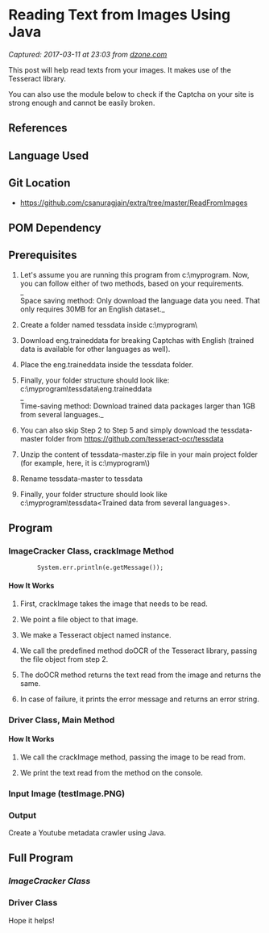 # Reading Text from Images Using Java

_Captured: 2017-03-11 at 23:03 from [dzone.com](https://dzone.com/articles/reading-text-from-images-using-java-1?edition=281881&utm_source=Daily%20Digest&utm_medium=email&utm_campaign=dd%202017-03-11)_

This post will help read texts from your images. It makes use of the Tesseract library.

You can also use the module below to check if the Captcha on your site is strong enough and cannot be easily broken.

## References

## **Language Used**

## **Git Location**

  * <https://github.com/csanuragjain/extra/tree/master/ReadFromImages>

## **POM Dependency**

## **Prerequisites**

  1. Let's assume you are running this program from c:\myprogram. Now, you can follow either of two methods, based on your requirements.  
_  
Space saving method: Only download the language data you need. That only requires 30MB for an English dataset._

  2. Create a folder named tessdata inside c:\myprogram\

  3. Download eng.traineddata for breaking Captchas with English (trained data is available for other languages as well).

  4. Place the eng.traineddata inside the tessdata folder.

  5. Finally, your folder structure should look like: c:\myprogram\tessdata\eng.traineddata  
_  
Time-saving method: Download trained data packages larger than 1GB from several languages._

  6. You can also skip Step 2 to Step 5 and simply download the tessdata-master folder from <https://github.com/tesseract-ocr/tessdata>

  7. Unzip the content of tessdata-master.zip file in your main project folder (for example, here, it is c:\myprogram\\)

  8. Rename tessdata-master to tessdata

  9. Finally, your folder structure should look like c:\myprogram\tessdata\<Trained data from several languages>.

## **Program**

### ImageCracker Class, crackImage Method
    
    
            System.err.println(e.getMessage());  

#### **How It Works**

  1. First, crackImage takes the image that needs to be read.

  2. We point a file object to that image.

  3. We make a Tesseract object named instance.

  4. We call the predefined method doOCR of the Tesseract library, passing the file object from step 2.

  5. The doOCR method returns the text read from the image and returns the same.

  6. In case of failure, it prints the error message and returns an error string.

### Driver Class, Main Method

#### **How It Works**

  1. We call the crackImage method, passing the image to be read from.

  2. We print the text read from the method on the console.

### **Input Image (testImage.PNG)**

### **Output**

Create a Youtube metadata crawler using Java.

## **Full Program**

### _**ImageCracker Class**_

### **Driver Class**

Hope it helps!
